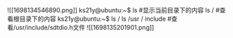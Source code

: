 ![[1698134546890.png]]
		ks21y@ubuntu:~$ ls
		#显示当前目录下的内容
									ls / 
		#查看根目录下的内容
		ks21y@ubuntu:~$ ls /
									ls /usr / include 
									#查看/usr/include/sdtdio.h文件 
![[1698135201901.png]]

